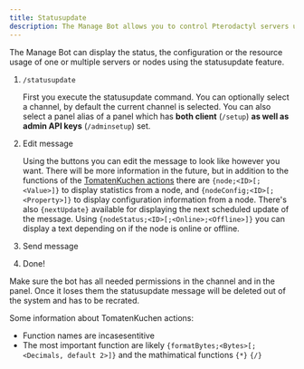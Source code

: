 ```yaml
---
title: Statusupdate
description: The Manage Bot allows you to control Pterodactyl servers using Discord. This page explains how to set up automatic node and server stats.
---
```


The Manage Bot can display the status, the configuration or the resource usage of one or multiple servers or nodes using the statusupdate feature.

1. `/statusupdate`

	First you execute the statusupdate command. You can optionally select a channel, by default the current channel is selected. You can also select a panel alias of a
	panel which has **both client** (`/setup`) **as well as admin API keys** (`/adminsetup`) set.

2. Edit message

	Using the buttons you can edit the message to look like however you want. There will be more information in the future, but in addition to the functions of the [TomatenKuchen actions](/category/action-functions) there are `{node;<ID>[;<Value>]}` to display statistics from a node, and `{nodeConfig;<ID>[;<Property>]}` to display configuration information from a node.
	There's also `{nextUpdate}` available for displaying the next scheduled update of the message. Using `{nodeStatus;<ID>[;<Online>;<Offline>]}` you can display a text depending on if the node is online or offline.

3. Send message
4. Done!

Make sure the bot has all needed permissions in the channel and in the panel. Once it loses them the statusupdate message will be deleted out of the system and has to be recrated.

Some information about TomatenKuchen actions:
- Function names are incasesentitive
- The most important function are likely `{formatBytes;<Bytes>[;<Decimals, default 2>]}` and the mathimatical functions `{*}` `{/}`
